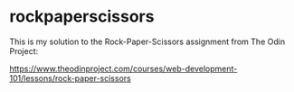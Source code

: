 # rockpaperscissors

This is my solution to the Rock-Paper-Scissors assignment from The Odin Project:

https://www.theodinproject.com/courses/web-development-101/lessons/rock-paper-scissors
